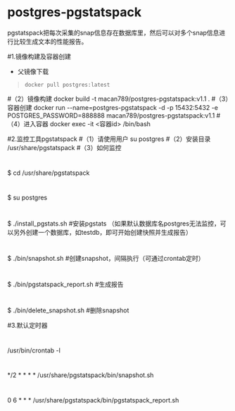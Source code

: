 # postgres-pgstatspack
pgstatspack把每次采集的snap信息存在数据库里，然后可以对多个snap信息进行比较生成文本的性能报告。

#1.镜像构建及容器创建
* 父镜像下载
>     docker pull postgres:latest
#（2）镜像构建
docker build -t macan789/postgres-pgstatspack:v1.1 .
#（3）容器创建
docker run --name=postgres-pgstatspack -d -p 15432:5432 -e POSTGRES_PASSWORD=888888 macan789/postgres-pgstatspack:v1.1
#（4）进入容器
docker exec -it <容器id> /bin/bash

#2.监控工具pgstatspack
#（1）请使用用户
su postgres
#（2）安装目录
/usr/share/pgstatspack
#（3）如何监控
#
$ cd /usr/share/pgstatspack
#
$ su postgres
#
$ ./install_pgstats.sh       #安装pgstats （如果默认数据库名postgres无法监控，可以另外创建一个数据库，如testdb，即可开始创建快照并生成报告）
#
$ ./bin/snapshot.sh          #创建snapshot，间隔执行（可通过crontab定时）
#
$ ./bin/pgstatspack_report.sh    #生成报告
#
$ ./bin/delete_snapshot.sh      #删除snapshot

#3.默认定时器
#
/usr/bin/crontab -l
#
*/2 * * * * /usr/share/pgstatspack/bin/snapshot.sh
#
0 6 * * * /usr/share/pgstatspack/bin/pgstatspack_report.sh



